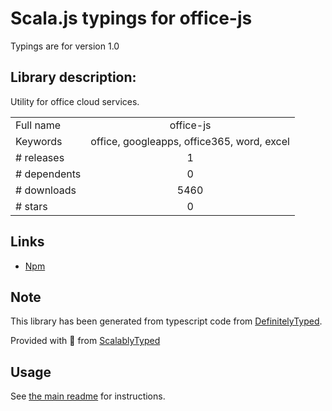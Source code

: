 
# Scala.js typings for office-js

Typings are for version 1.0

## Library description:
Utility for office cloud services.

|                    |                 |
| ------------------ | :-------------: |
| Full name          | office-js |
| Keywords           | office, googleapps, office365, word, excel |
| # releases         | 1 |
| # dependents       | 0 |
| # downloads        | 5460 |
| # stars            | 0 |

## Links
- [Npm](https://www.npmjs.com/package/office-js)
    


## Note
This library has been generated from typescript code from [DefinitelyTyped](https://definitelytyped.org).

Provided with :purple_heart: from [ScalablyTyped](https://github.com/oyvindberg/ScalablyTyped)

## Usage
See [the main readme](../../readme.md) for instructions.


